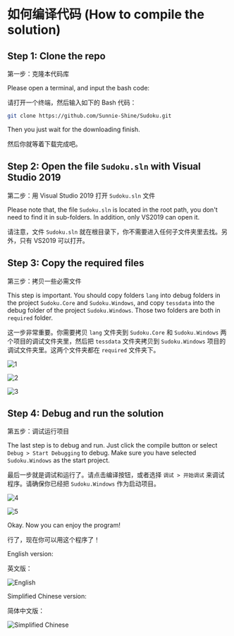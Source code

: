 ﻿# **如何编译代码 (How to compile the solution)**
## Step 1: Clone the repo

第一步：克隆本代码库

Please open a terminal, and input the bash code:

请打开一个终端，然后输入如下的 Bash 代码：

```bash
git clone https://github.com/Sunnie-Shine/Sudoku.git
```

Then you just wait for the downloading finish.

然后你就等着下载完成吧。

## Step 2: Open the file `Sudoku.sln` with Visual Studio 2019

第二步：用 Visual Studio 2019 打开 `Sudoku.sln` 文件

Please note that, the file `Sudoku.sln` is located in the root path, you don't need to find it in sub-folders. In addition, only VS2019 can open it.

请注意，文件 `Sudoku.sln` 就在根目录下，你不需要进入任何子文件夹里去找。另外，只有 VS2019 可以打开。

## Step 3: Copy the required files

第三步：拷贝一些必需文件

This step is important. You should copy folders `lang` into debug folders in the project `Sudoku.Core` and `Sudoku.Windows`, and copy `tessdata` into the debug folder of the project `Sudoku.Windows`. Those two folders are both in `required` folder.

这一步非常重要。你需要拷贝 `lang` 文件夹到 `Sudoku.Core` 和 `Sudoku.Windows` 两个项目的调试文件夹里，然后把 `tessdata` 文件夹拷贝到 `Sudoku.Windows` 项目的调试文件夹里。这两个文件夹都在 `required` 文件夹下。

![1](https://user-images.githubusercontent.com/23616315/103188802-dceabc00-4904-11eb-80ff-eb964ea8dee9.png)

![2](https://user-images.githubusercontent.com/23616315/103188811-e2e09d00-4904-11eb-9ed9-bdfe66bda24a.png)

![3](https://user-images.githubusercontent.com/23616315/103188813-e5db8d80-4904-11eb-8a98-c94acd586e28.png)

## Step 4: Debug and run the solution

第五步：调试运行项目

The last step is to debug and run. Just click the compile button or select `Debug > Start Debugging` to debug. Make sure you have selected `Sudoku.Windows` as the start project.

最后一步就是调试和运行了。请点击编译按钮，或者选择 `调试 > 开始调试` 来调试程序。请确保你已经把 `Sudoku.Windows` 作为启动项目。

![4](https://user-images.githubusercontent.com/23616315/103188907-44087080-4905-11eb-8552-ebfafadfb2b8.png)

![5](https://user-images.githubusercontent.com/23616315/103188911-479bf780-4905-11eb-9d8a-a0f08895b9da.png)

Okay. Now you can enjoy the program!

行了，现在你可以用这个程序了！

English version:

英文版：

![English](https://user-images.githubusercontent.com/23616315/103188957-7dd97700-4905-11eb-8dc9-1d1bfc620004.png)

Simplified Chinese version:

简体中文版：

![Simplified Chinese](https://user-images.githubusercontent.com/23616315/103188948-7023f180-4905-11eb-81ca-778f0fdf8c54.png)
